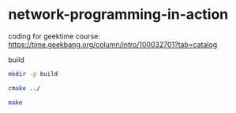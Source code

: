 # network-programming-in-action

coding for geektime course: https://time.geekbang.org/column/intro/100032701?tab=catalog

build
```bash
mkdir -p build

cmake ../

make
```
